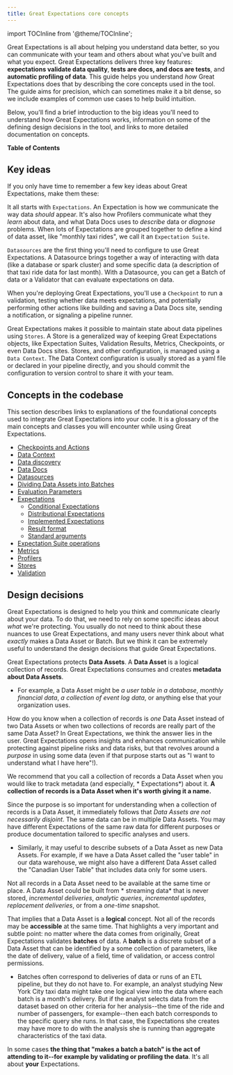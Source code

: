 ```yaml
---
title: Great Expectations core concepts
---
```


import TOCInline from '@theme/TOCInline';

Great Expectations is all about helping you understand data better, so you can communicate with your team and others
about what you've built and what you expect. Great Expectations delivers three key features: **expectations validate
data quality**, **tests are docs, and docs are tests**, and **automatic profiling of data**. This guide helps you
understand *how* Great Expectations does that by describing the core concepts used in the tool. The guide aims for
precision, which can sometimes make it a bit dense, so we include examples of common use cases to help build intuition.

Below, you'll find a brief introduction to the big ideas you'll need to understand how Great Expectations works, information
on some of the defining design decisions in the tool, and links to more detailed documentation on concepts.

**Table of Contents**

<TOCInline toc={toc} />

## Key ideas

If you only have time to remember a few key ideas about Great Expectations, make them these:

It all starts with `Expectations`. An Expectation is how we communicate the way data *should* appear. It's also how
Profilers communicate what they *learn* about data, and what Data Docs uses to *describe* data or *diagnose* problems.
When lots of Expectations are grouped together to define a kind of data asset, like "monthly taxi rides", we call it
an `Expectation Suite`.

`Datasources` are the first thing you'll need to configure to use Great Expectations. A Datasource brings together a
way of interacting with data (like a database or spark cluster) and some specific data (a description of that taxi ride
data for last month). With a Datasource, you can get a Batch of data or a Validator that can evaluate expectations on
data.

When you're deploying Great Expectations, you'll use a `Checkpoint` to run a validation, testing whether data meets
expectations, and potentially performing other actions like building and saving a Data Docs site, sending a
notification, or signaling a pipeline runner.

Great Expectations makes it possible to maintain state about data pipelines using `Stores`. A Store is a generalized
way of keeping Great Expectations objects, like Expectation Suites, Validation Results, Metrics, Checkpoints, or even
Data Docs sites. Stores, and other configuration, is managed using a `Data Context`. The Data Context configuration is
usually stored as a yaml file or declared in your pipeline directly, and you should commit the configuration to version
control to share it with your team.

## Concepts in the codebase

This section describes links to explanations of the foundational concepts used to integrate Great Expectations into your code. It is a glossary
of the main concepts and classes you will encounter while using Great Expectations.

* [Checkpoints and Actions](./checkpoints-and-actions)
* [Data Context](./data-context)
* [Data discovery](./data-discovery)
* [Data Docs](./data-docs)
* [Datasources](./datasources)
* [Dividing Data Assets into Batches](./dividing-data-assets-into-batches)
* [Evaluation Parameters](./evaluation-parameters)
* [Expectations](./expectations/expectations)
  * [Conditional Expectations](./expectations/conditional-expectations)
  * [Distributional Expectations](./expectations/distributional-expectations)
  * [Implemented Expectations](./expectations/implemented-expectations)
  * [Result format](./expectations/result-format)
  * [Standard arguments](./expectations/standard-arguments)
* [Expectation Suite operations](./expectation-suite-operations)
* [Metrics](./metrics)
* [Profilers](./profilers)
* [Stores](./stores)
* [Validation](./validation)


## Design decisions


Great Expectations is designed to help you think and communicate clearly about your data. To do that, we need to rely on
some specific ideas about *what* we're protecting. You usually do not need to think about these nuances to use Great
Expectations, and many users never think about what *exactly* makes a Data Asset or Batch. But we think it can be
extremely useful to understand the design decisions that guide Great Expectations.

Great Expectations protects **Data Assets**. A **Data Asset** is a logical collection of records. Great Expectations
consumes and creates **metadata about Data Assets**.

- For example, a Data Asset might be *a user table in a database*, *monthly financial data*, *a collection of event log
  data*, or anything else that your organization uses.

How do you know when a collection of records is *one* Data Asset instead of two Data Assets or when two collections of
records are really part of the same Data Asset? In Great Expectations, we think the answer lies in the user. Great
Expectations opens insights and enhances communication while protecting against pipeline risks and data risks, but that
revolves around a *purpose* in using some data (even if that purpose starts out as "I want to understand what I have
here"!).

We recommend that you call a collection of records a Data Asset when you would like to track metadata (and especially, *
Expectations*) about it. **A collection of records is a Data Asset when it's worth giving it a name.**

Since the purpose is so important for understanding when a collection of records is a Data Asset, it immediately follows
that *Data Assets are not necessarily disjoint*. The same data can be in multiple Data Assets. You may have different
Expectations of the same raw data for different purposes or produce documentation tailored to specific analyses and
users.

- Similarly, it may useful to describe subsets of a Data Asset as new Data Assets. For example, if we have a Data Asset
  called the "user table" in our data warehouse, we might also have a different Data Asset called the "Canadian User
  Table" that includes data only for some users.

Not all records in a Data Asset need to be available at the same time or place. A Data Asset could be built from *
streaming data* that is never stored, *incremental deliveries*, *analytic queries*, *incremental updates*, *replacement
deliveries*, or from a *one-time* snapshot.

That implies that a Data Asset is a **logical** concept. Not all of the records may be **accessible** at the same time.
That highlights a very important and subtle point: no matter where the data comes from originally, Great Expectations
validates **batches** of data. A **batch** is a discrete subset of a Data Asset that can be identified by a some
collection of parameters, like the date of delivery, value of a field, time of validation, or access control
permissions.

- Batches often correspond to deliveries of data or runs of an ETL pipeline, but they do not have to. For example, an
  analyst studying New York City taxi data might take one logical view into the data where each batch is a month's
  delivery. But if the analyst selects data from the dataset based on other criteria for her analysis--the time of the
  ride and number of passengers, for example--then each batch corresponds to the specific query she runs. In that case,
  the Expectations she creates may have more to do with the analysis she is running than aggregate characteristics of
  the taxi data.

In some cases **the thing that "makes a batch a batch" is the act of attending to it--for example by validating or
profiling the data**. It's all about **your** Expectations.

